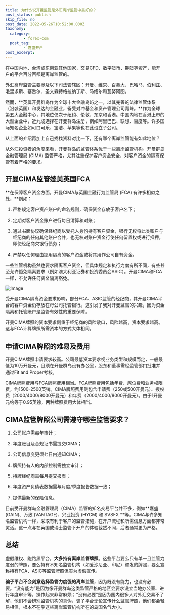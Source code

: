 ```yaml
---
title: 为什么说开曼监管是外汇离岸监管中最好的？
post_status: publish
skip_file: no
post_date: 2022-05-26T10:52:00.000Z
taxonomy:
  category:
        - forex-com
  post_tag:
        - 嘉盛开户
post_excerpt: 
---
```

在中国内地、台湾或东南亚其他国家，交易CFD、数字货币、期货等资产，能开户的平台百分百都是离岸监管的。

外汇离岸监管主要涉及以下司法管辖区：开曼、维京、百慕大、巴哈马、伯利兹、毛里求斯、塞舌尔、圣文森特格拉纳丁斯、马绍尔和瓦努阿图。

然而，**英属开曼群岛作为全球十大金融岛屿之一，以其完善的法律监管体系（沿袭英国）和发达的金融业，备受对冲基金和资产管理公司青睐。**作为全球第五大金融中心，其地位仅次于纽约、伦敦、东京和香港。中国内地在香港上市的大型企业中，近九成选择在开曼群岛注册，例如阿里巴巴、联想、百度等。许多国际知名企业如可口可乐、宝洁、苹果等也在此设立子公司。

从上面的介绍再加上自己找找资料对比一下，还有哪个离岸监管能有如此地位？

从外汇投资者的角度来看，开曼群岛的监管体系优于一些离岸监管机构。开曼群岛金融管理局 (CIMA) 监管严格，尤其注重保护客户资金安全，对客户资金的隔离保管有着严格的要求。

## 开曼CIMA监管媲美英国FCA

**在保障客户资金方面，开曼CIMA与英国金融行为监管局 (FCA) 有许多相似之处，**例如：

1. 严格规定客户资产账户的命名规则，确保资金存放于客户名下；

1. 定期对客户资金账户进行每日清算和对账；

1. 通过书面协议确保经纪商以受托人身份持有客户资金，银行无权将此类账户与经纪商的任何其他账户合并，也无权对账户资金行使任何留置权或进行扣押，即使经纪商欠银行债务；

1. 严禁以任何理由挪用隔离的客户资金或将其用作公司自有资金。

一些监管机构虽然也要求隔离客户资金，但具体规定和执行力度有所不同，有些甚至允许豁免隔离要求（例如澳大利亚证券和投资委员会ASIC）。开曼CIMA和FCA一样，不允许任何资金隔离豁免。

![Image](https://prod-files-secure.s3.us-west-2.amazonaws.com/39ed1227-6d7d-4570-be36-9ccd4a2c4241/bd849744-3fcb-4a37-8312-357962c8f065/image.png?X-Amz-Algorithm=AWS4-HMAC-SHA256&X-Amz-Content-Sha256=UNSIGNED-PAYLOAD&X-Amz-Credential=ASIAZI2LB4664ZWOWVDL%2F20250910%2Fus-west-2%2Fs3%2Faws4_request&X-Amz-Date=20250910T041358Z&X-Amz-Expires=3600&X-Amz-Security-Token=IQoJb3JpZ2luX2VjEHoaCXVzLXdlc3QtMiJFMEMCIAxpMngZuAKh6HpwYM0iMm3p4k8NmhPfyKj1Qv2QgKnfAh8x0W3BY3U8JtFfHMmubaX1QeLYKHhJApfHv95PXOqnKogECOP%2F%2F%2F%2F%2F%2F%2F%2F%2F%2FwEQABoMNjM3NDIzMTgzODA1Igzuz6nxcZ6LvtFeX4wq3AMe1eqBSGytawQ%2FQF2XC%2Fn47F87y0d5E6XXIhQwk8OMZhOFJFuli3c7uTGXFwiMQNn39JLhjn15WYwvL6vh9FPg7P%2FuiGAseVciKiDI2dD%2Bsc9GN4fKpxuv1l4CyxG9EUnu1kuxka%2FvUw2yUYvDgetBdvOXkyTRgxIaJXrKPBGsaHWWyqEYsXe%2BfLzvvjgMUhs3EYp%2B6tokS%2F43jIvxufB%2BRX7L6F4TF96FpYuoq5Rxe8TM6VpoNpmrj31tVkc94SQlWEw%2F2Qsj3FEH%2FEydnDLVZfUaRjS9gjoLkwloOddem%2F%2Be%2F6nDn42rbF8uaf5e8keSrdHc%2FDB3kzpY1c4T3TAXio4iGRZuhoTTIXWu3y%2FrGwZisKEuyTB%2FpPh%2BQ07knN%2Bw0%2Bn2EZ6i2iDN9YHNMyH2iy1pmc82F6BLKVz3rqq7b18fcnT4nhIXuKRRTyEslQuyhW%2BmzfQCucycK6LUmSnrQgkJa7r3ZW%2BIXt5lSUacECEm12%2FhjjQHU5ZZMYOATZAf%2Bq%2BoYSis2s99HmZgCDwg%2FdcvoYEY8tasXHjX6hp6kRlgGPpWXM8U53jyY%2FTRJ%2BUcS8Hmjcti3Sw8aD%2BlMe0sseRnK5N0EbdNt6z4mYQGxUmPOzrNgYQYMXqPSzCbtYPGBjqnATw78GAeMNSWlanTRn%2FoklzHLHXVDXzTnNeEHXJ04oPPDfVqFxqvAdr8ZeqDj6ouZDMFo4MwgGZUGbUHmRttQKSTvhAqmUrzHxtj8YO5hKSRPkJxbdP%2BsAtVcIPVii44LO1Ao4TBa4RPVS%2FtfmPlAhKZiOij4gHo1rI6vPOS7ritjghXiHELWkcZCPm1yVNcthtkxt1wI0h%2FvSKOlk6My411ryDkszcx&X-Amz-Signature=3188ae6abe63b966d5ff234474698caad4b2f25855c7035136d84942ce363e8b&X-Amz-SignedHeaders=host&x-amz-checksum-mode=ENABLED&x-id=GetObject)

受开曼CIMA隔离资金要求影响，部分FCA、ASIC监管的经纪商，其开曼CIMA平台的客户资金仍存放在母公司托管银行。这引发了我对开曼监管的兴趣，因为资金隔离和托管账户是监管有效性的重要保障。

开曼CIMA牌照的资本要求侧重于经纪商的风险敞口，风险越高，资本要求越高。这与FCA计算牌照所需资本的方式大体相同。

## **申请CIMA牌照的难易及费用**

开曼CIMA牌照申请要求较高。公司最低资本要求视业务类型和规模而定，一般最低为10万开曼元，且须在开曼群岛设有办公室，股东和董事需经监管部门批准并通过Fit and Proper考核。

CIMA牌照费用与FCA牌照费用相当。FCA牌照费用包括年费、席位费和业务权限费，约1500-2500英镑。CIMA牌照费用则包含申请费（250或500开曼元）、授权费（2000/4000/8000开曼元）和年费（2000/4000/8000开曼元）。由于1开曼元约等于0.95英镑，两种牌照费用大体相当。

## CIMA监管牌照公司需遵守哪些监管要求？

1. 公司账户需每年审计；

1. 年度账目及合规证书需提交CIMA；

1. 公司信息变更须七日内通知CIMA；

1. 牌照持有人的内部控制需独立审计；

1. 持牌经纪商需每月提交报表；

1. 年度资产负债表数据需与月度/季度报告数据一致；

1. 提供最新的保险信息。

目前受开曼群岛金融管理局（CIMA）监管的知名交易平台并不多，例如**嘉盛 (GAIN)、万致 (VANTAGE)、兴业投资 (HYCM) 和 SVSFX **等。CIMA与许多知名监管机构一样，采取有利于客户的监管措施，在开户流程和所需信息方面都非常灵活。这一点与在英国或瑞士监管下开户的体验截然不同，后者通常更为严格。

## 总结

虚假维权、跑路黑平台，**大多持有离岸监管牌照**。这些平台要么只有单一且监管力度弱的牌照，要么持有不知名监管机构（如爱沙尼亚、印尼）颁发的牌照，要么宣称持有FCA、ASIC等监管牌照但实为虚假宣传。

**骗子平台不会刻意选择监管力度强的离岸监管**，因为既没有能力，也没有必要。“没有能力”是因为像开曼群岛这类监管严格的地区会要求设立当地办公室、进行年度审计等，操作起来非常麻烦；“没有必要”是因为国内很多人对外汇交易不了解，他们不会辨别监管机构的真伪，骗子平台无论宣传什么监管牌照，他们都会轻易相信，根本不在乎这些离岸监管机构所在的岛国名气大小。